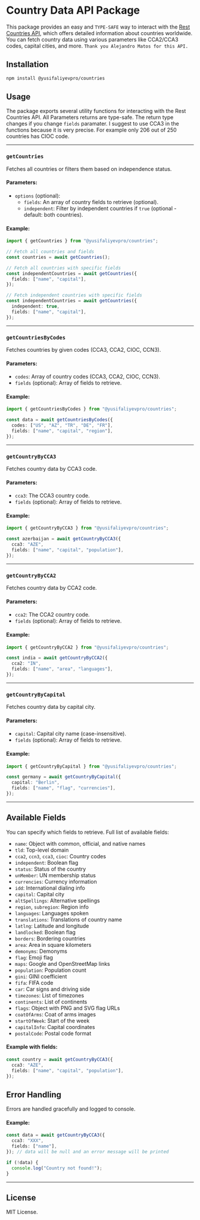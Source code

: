 # Country Data API Package

This package provides an easy and `TYPE-SAFE` way to interact with the [Rest Countries API](https://restcountries.com/), which offers detailed information about countries worldwide. You can fetch country data using various parameters like CCA2/CCA3 codes, capital cities, and more. `Thank you Alejandro Matos for this API.`

## Installation

```bash
npm install @yusifaliyevpro/countries
```

## Usage

The package exports several utility functions for interacting with the Rest Countries API. All Parameters returns are type-safe. The return type changes if you change `fields` paramater. I suggest to use CCA3 in the functions because it is very precise. For example only 206 out of 250 countries has CIOC code.

---

### `getCountries`

Fetches all countries or filters them based on independence status.

#### Parameters:

- `options` (optional):
  - `fields`: An array of country fields to retrieve (optional).
  - `independent`: Filter by independent countries if `true` (optional - default: both countries).

#### Example:

```typescript
import { getCountries } from "@yusifaliyevpro/countries";

// Fetch all countries and fields
const countries = await getCountries();

// Fetch all countries with specific fields
const independentCountries = await getCountries({
  fields: ["name", "capital"],
});

// Fetch independent countries with specific fields
const independentCountries = await getCountries({
  independent: true,
  fields: ["name", "capital"],
});
```

---

### `getCountriesByCodes`

Fetches countries by given codes (CCA3, CCA2, CIOC, CCN3).

#### Parameters:

- `codes`: Array of country codes (CCA3, CCA2, CIOC, CCN3).
- `fields` (optional): Array of fields to retrieve.

#### Example:

```typescript
import { getCountriesByCodes } from "@yusifaliyevpro/countries";

const data = await getCountriesByCodes({
  codes: ["US", "AZ", "TR", "DE", "FR"],
  fields: ["name", "capital", "region"],
});
```

---

### `getCountryByCCA3`

Fetches country data by CCA3 code.

#### Parameters:

- `cca3`: The CCA3 country code.
- `fields` (optional): Array of fields to retrieve.

#### Example:

```typescript
import { getCountryByCCA3 } from "@yusifaliyevpro/countries";

const azerbaijan = await getCountryByCCA3({
  cca3: "AZE",
  fields: ["name", "capital", "population"],
});
```

---

### `getCountryByCCA2`

Fetches country data by CCA2 code.

#### Parameters:

- `cca2`: The CCA2 country code.
- `fields` (optional): Array of fields to retrieve.

#### Example:

```typescript
import { getCountryByCCA2 } from "@yusifaliyevpro/countries";

const india = await getCountryByCCA2({
  cca2: "IN",
  fields: ["name", "area", "languages"],
});
```

---

### `getCountryByCapital`

Fetches country data by capital city.

#### Parameters:

- `capital`: Capital city name (case-insensitive).
- `fields` (optional): Array of fields to retrieve.

#### Example:

```typescript
import { getCountryByCapital } from "@yusifaliyevpro/countries";

const germany = await getCountryByCapital({
  capital: "Berlin",
  fields: ["name", "flag", "currencies"],
});
```

---

## Available Fields

You can specify which fields to retrieve. Full list of available fields:

- `name`: Object with common, official, and native names
- `tld`: Top-level domain
- `cca2`, `ccn3`, `cca3`, `cioc`: Country codes
- `independent`: Boolean flag
- `status`: Status of the country
- `unMember`: UN membership status
- `currencies`: Currency information
- `idd`: International dialing info
- `capital`: Capital city
- `altSpellings`: Alternative spellings
- `region`, `subregion`: Region info
- `languages`: Languages spoken
- `translations`: Translations of country name
- `latlng`: Latitude and longitude
- `landlocked`: Boolean flag
- `borders`: Bordering countries
- `area`: Area in square kilometers
- `demonyms`: Demonyms
- `flag`: Emoji flag
- `maps`: Google and OpenStreetMap links
- `population`: Population count
- `gini`: GINI coefficient
- `fifa`: FIFA code
- `car`: Car signs and driving side
- `timezones`: List of timezones
- `continents`: List of continents
- `flags`: Object with PNG and SVG flag URLs
- `coatOfArms`: Coat of arms images
- `startOfWeek`: Start of the week
- `capitalInfo`: Capital coordinates
- `postalCode`: Postal code format

#### Example with fields:

```typescript
const country = await getCountryByCCA3({
  cca3: "AZE",
  fields: ["name", "capital", "population"],
});
```

<!-- ---

## Types

### `Cca2Codes`, `Cca3Codes`, `Capitals`, and `Country`

- `Cca2Codes`: ISO 3166-1 alpha-2 two-letter codes.
- `Cca3Codes`: ISO 3166-1 alpha-3 three-letter codes.
- `Capitals`: Capital cities.
- `Country`: Full country object.

#### Example:

```typescript
import { Cca3Codes } from "@yusifaliyevpro/countries";

const code: Cca3Codes = "USA";
```

--- -->

## Error Handling

Errors are handled gracefully and logged to console.

#### Example:

```typescript
const data = await getCountryByCCA3({
  cca3: "XXX",
  fields: ["name"],
}); // data will be null and an error message will be printed

if (!data) {
  console.log("Country not found!");
}
```

---

## License

MIT License.
